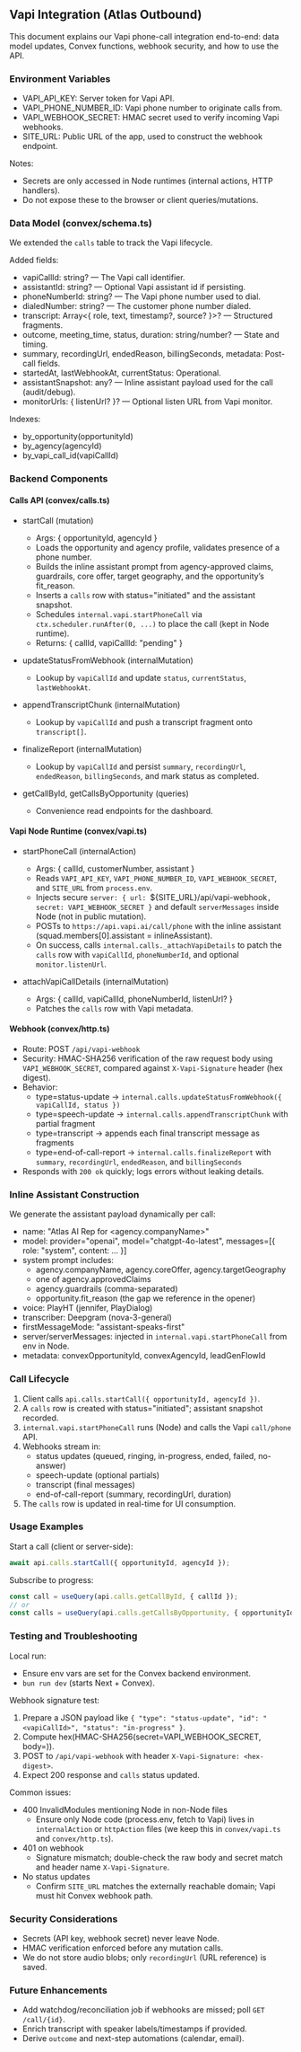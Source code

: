 ## Vapi Integration (Atlas Outbound)

This document explains our Vapi phone-call integration end-to-end: data model updates, Convex functions, webhook security, and how to use the API.

### Environment Variables
- VAPI_API_KEY: Server token for Vapi API.
- VAPI_PHONE_NUMBER_ID: Vapi phone number to originate calls from.
- VAPI_WEBHOOK_SECRET: HMAC secret used to verify incoming Vapi webhooks.
- SITE_URL: Public URL of the app, used to construct the webhook endpoint.

Notes:
- Secrets are only accessed in Node runtimes (internal actions, HTTP handlers).
- Do not expose these to the browser or client queries/mutations.

### Data Model (convex/schema.ts)
We extended the `calls` table to track the Vapi lifecycle.

Added fields:
- vapiCallId: string? — The Vapi call identifier.
- assistantId: string? — Optional Vapi assistant id if persisting.
- phoneNumberId: string? — The Vapi phone number used to dial.
- dialedNumber: string? — The customer phone number dialed.
- transcript: Array<{ role, text, timestamp?, source? }>? — Structured fragments.
- outcome, meeting_time, status, duration: string/number? — State and timing.
- summary, recordingUrl, endedReason, billingSeconds, metadata: Post-call fields.
- startedAt, lastWebhookAt, currentStatus: Operational.
- assistantSnapshot: any? — Inline assistant payload used for the call (audit/debug).
- monitorUrls: { listenUrl? }? — Optional listen URL from Vapi monitor.

Indexes:
- by_opportunity(opportunityId)
- by_agency(agencyId)
- by_vapi_call_id(vapiCallId)

### Backend Components

#### Calls API (convex/calls.ts)
- startCall (mutation)
  - Args: { opportunityId, agencyId }
  - Loads the opportunity and agency profile, validates presence of a phone number.
  - Builds the inline assistant prompt from agency-approved claims, guardrails, core offer, target geography, and the opportunity’s fit_reason.
  - Inserts a `calls` row with status="initiated" and the assistant snapshot.
  - Schedules `internal.vapi.startPhoneCall` via `ctx.scheduler.runAfter(0, ...)` to place the call (kept in Node runtime).
  - Returns: { callId, vapiCallId: "pending" }

- updateStatusFromWebhook (internalMutation)
  - Lookup by `vapiCallId` and update `status`, `currentStatus`, `lastWebhookAt`.

- appendTranscriptChunk (internalMutation)
  - Lookup by `vapiCallId` and push a transcript fragment onto `transcript[]`.

- finalizeReport (internalMutation)
  - Lookup by `vapiCallId` and persist `summary`, `recordingUrl`, `endedReason`, `billingSeconds`, and mark status as completed.

- getCallById, getCallsByOpportunity (queries)
  - Convenience read endpoints for the dashboard.

#### Vapi Node Runtime (convex/vapi.ts)
- startPhoneCall (internalAction)
  - Args: { callId, customerNumber, assistant }
  - Reads `VAPI_API_KEY`, `VAPI_PHONE_NUMBER_ID`, `VAPI_WEBHOOK_SECRET`, and `SITE_URL` from `process.env`.
  - Injects secure `server: { url: `${SITE_URL}/api/vapi-webhook`, secret: VAPI_WEBHOOK_SECRET }` and default `serverMessages` inside Node (not in public mutation).
  - POSTs to `https://api.vapi.ai/call/phone` with the inline assistant (squad.members[0].assistant = inlineAssistant).
  - On success, calls `internal.calls._attachVapiDetails` to patch the `calls` row with `vapiCallId`, `phoneNumberId`, and optional `monitor.listenUrl`.

- attachVapiCallDetails (internalMutation)
  - Args: { callId, vapiCallId, phoneNumberId, listenUrl? }
  - Patches the `calls` row with Vapi metadata.

#### Webhook (convex/http.ts)
- Route: POST `/api/vapi-webhook`
- Security: HMAC-SHA256 verification of the raw request body using `VAPI_WEBHOOK_SECRET`, compared against `X-Vapi-Signature` header (hex digest).
- Behavior:
  - type=status-update → `internal.calls.updateStatusFromWebhook({ vapiCallId, status })`
  - type=speech-update → `internal.calls.appendTranscriptChunk` with partial fragment
  - type=transcript → appends each final transcript message as fragments
  - type=end-of-call-report → `internal.calls.finalizeReport` with `summary`, `recordingUrl`, `endedReason`, and `billingSeconds`
- Responds with `200 ok` quickly; logs errors without leaking details.

### Inline Assistant Construction
We generate the assistant payload dynamically per call:
- name: "Atlas AI Rep for <agency.companyName>"
- model: provider="openai", model="chatgpt-4o-latest", messages=[{ role: "system", content: ... }]
- system prompt includes:
  - agency.companyName, agency.coreOffer, agency.targetGeography
  - one of agency.approvedClaims
  - agency.guardrails (comma-separated)
  - opportunity.fit_reason (the gap we reference in the opener)
- voice: PlayHT (jennifer, PlayDialog)
- transcriber: Deepgram (nova-3-general)
- firstMessageMode: "assistant-speaks-first"
- server/serverMessages: injected in `internal.vapi.startPhoneCall` from env in Node.
- metadata: convexOpportunityId, convexAgencyId, leadGenFlowId

### Call Lifecycle
1) Client calls `api.calls.startCall({ opportunityId, agencyId })`.
2) A `calls` row is created with status="initiated"; assistant snapshot recorded.
3) `internal.vapi.startPhoneCall` runs (Node) and calls the Vapi `call/phone` API.
4) Webhooks stream in:
   - status updates (queued, ringing, in-progress, ended, failed, no-answer)
   - speech-update (optional partials)
   - transcript (final messages)
   - end-of-call-report (summary, recordingUrl, duration)
5) The `calls` row is updated in real-time for UI consumption.

### Usage Examples

Start a call (client or server-side):
```ts
await api.calls.startCall({ opportunityId, agencyId });
```

Subscribe to progress:
```ts
const call = useQuery(api.calls.getCallById, { callId });
// or
const calls = useQuery(api.calls.getCallsByOpportunity, { opportunityId });
```

### Testing and Troubleshooting

Local run:
- Ensure env vars are set for the Convex backend environment.
- `bun run dev` (starts Next + Convex).

Webhook signature test:
1) Prepare a JSON payload like `{ "type": "status-update", "id": "<vapiCallId>", "status": "in-progress" }`.
2) Compute hex(HMAC-SHA256(secret=VAPI_WEBHOOK_SECRET, body=<raw-bytes>)).
3) POST to `/api/vapi-webhook` with header `X-Vapi-Signature: <hex-digest>`.
4) Expect 200 response and `calls` status updated.

Common issues:
- 400 InvalidModules mentioning Node in non-Node files
  - Ensure only Node code (process.env, fetch to Vapi) lives in `internalAction` or `httpAction` files (we keep this in `convex/vapi.ts` and `convex/http.ts`).
- 401 on webhook
  - Signature mismatch; double-check the raw body and secret match and header name `X-Vapi-Signature`.
- No status updates
  - Confirm `SITE_URL` matches the externally reachable domain; Vapi must hit Convex webhook path.

### Security Considerations
- Secrets (API key, webhook secret) never leave Node.
- HMAC verification enforced before any mutation calls.
- We do not store audio blobs; only `recordingUrl` (URL reference) is saved.

### Future Enhancements
- Add watchdog/reconciliation job if webhooks are missed; poll `GET /call/{id}`.
- Enrich transcript with speaker labels/timestamps if provided.
- Derive `outcome` and next-step automations (calendar, email).


